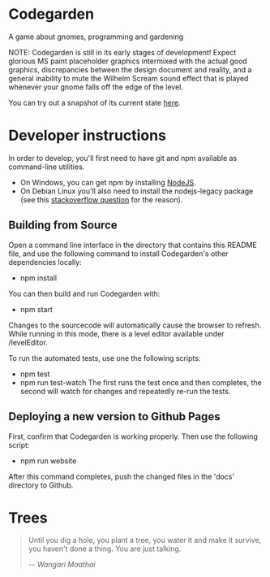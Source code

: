 # Codegarden
A game about gnomes, programming and gardening

NOTE: Codegarden is still in its early stages of development!
Expect glorious MS paint placeholder graphics intermixed with the actual good graphics, discrepancies between the design
document and reality, and a general inability to mute the Wilhelm Scream sound effect that is played whenever your gnome
falls off the edge of the level.

You can try out a snapshot of its current state [here](https://siriah.github.io/codegarden).

# Developer instructions

In order to develop, you'll first need to have git and npm available as command-line utilities.
- On Windows, you can get npm by installing [NodeJS](https://nodejs.org).
- On Debian Linux you'll also need to install the nodejs-legacy package (see this
[stackoverflow question](http://stackoverflow.com/questions/21168141/cannot-install-packages-using-node-package-manager-in-ubuntu)
 for the reason).

## Building from Source

Open a command line interface in the directory that contains this README file, and use the following command to install Codegarden's other dependencies locally:
- npm install

You can then build and run Codegarden with:
- npm start

Changes to the sourcecode will automatically cause the browser to refresh. While running in this mode, there is a level editor available under /levelEditor.

To run the automated tests, use one the following scripts:
- npm test
- npm run test-watch
The first runs the test once and then completes, the second will watch for changes and repeatedly re-run the tests.

## Deploying a new version to Github Pages
First, confirm that Codegarden is working properly. Then use the following script:
- npm run website

After this command completes, push the changed files in the 'docs' directory to Github.

# Trees

> Until you dig a hole, you plant a tree, you water it and make it
> survive, you haven't done a thing. You are just talking.
>
> -- <cite>Wangari Maathai</cite>
